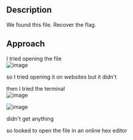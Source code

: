 ## Description
We found this file. Recover the flag.
## Approach
I tried opening the file<br>
![image](https://github.com/Adarshredd/picoctf-writeups/assets/145366498/5ade9b4b-8e1c-426c-897f-fd5711711467)

so I tried opening it on websites but it didn't <br>

then I tried the terminal<br>
![image](https://github.com/Adarshredd/picoctf-writeups/assets/145366498/504e1e24-9b22-4ed2-ae3d-da00e5d470a6)

![image](https://github.com/Adarshredd/picoctf-writeups/assets/145366498/cc6fa1e3-dd11-40fd-9fae-10cc198ebbf6)

didn't get anything

so looked to open the file in an online hex editor<br>

